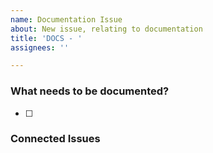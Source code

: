 ```yaml
---
name: Documentation Issue
about: New issue, relating to documentation
title: 'DOCS - '
assignees: ''

---
```


### What needs to be documented?
- [ ]

### Connected Issues
